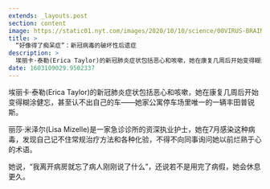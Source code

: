```yaml
--- 
extends: _layouts.post 
section: content 
image: https://static01.nyt.com/images/2020/10/10/science/00VIRUS-BRAINFOG01/00VIRUS-BRAINFOG01-videoLarge-v2.jpg 
title: > 
  “好像得了痴呆症”：新冠病毒的破坏性后遗症 
description: > 
  埃丽卡·泰勒(Erica Taylor)的新冠肺炎症状包括恶心和咳嗽，她在康复几周后开始变得糊涂健忘，甚至认不出自己的车——她家公寓停车场里唯一的一辆丰田普锐斯。丽莎·米泽尔(Lisa Mizelle)是一家急诊诊所的资深执业护士，她在7月感染这种病毒，发现自己记不住常规治疗方法和各种化验，不得不向同事询问她以前烂熟于心的术语。她说，“我离开病房就忘了病人刚刚说了什么”，还说若不是用完了病假，她会休息更久。 
date: 1603109029.9502337 
--- 
```

<div><p class="article-paragraph">&#22467;&#20029;&#21345;&#183;&#27888;&#21202;(Erica Taylor)&#30340;&#26032;&#20896;&#32954;&#28814;&#30151;&#29366;&#21253;&#25324;&#24694;&#24515;&#21644;&#21683;&#22013;&#65292;&#22905;&#22312;&#24247;&#22797;&#20960;&#21608;&#21518;&#24320;&#22987;&#21464;&#24471;&#31946;&#28034;&#20581;&#24536;&#65292;&#29978;&#33267;&#35748;&#19981;&#20986;&#33258;&#24049;&#30340;&#36710;&#8212;&#8212;&#22905;&#23478;&#20844;&#23507;&#20572;&#36710;&#22330;&#37324;&#21807;&#19968;&#30340;&#19968;&#36742;&#20016;&#30000;&#26222;&#38160;&#26031;&#12290;</p><p class="article-paragraph">&#20029;&#33678;&#183;&#31859;&#27901;&#23572;(Lisa Mizelle)&#26159;&#19968;&#23478;&#24613;&#35786;&#35786;&#25152;&#30340;&#36164;&#28145;&#25191;&#19994;&#25252;&#22763;&#65292;&#22905;&#22312;7&#26376;&#24863;&#26579;&#36825;&#31181;&#30149;&#27602;&#65292;&#21457;&#29616;&#33258;&#24049;&#35760;&#19981;&#20303;&#24120;&#35268;&#27835;&#30103;&#26041;&#27861;&#21644;&#21508;&#31181;&#21270;&#39564;&#65292;&#19981;&#24471;&#19981;&#21521;&#21516;&#20107;&#35810;&#38382;&#22905;&#20197;&#21069;&#28866;&#29087;&#20110;&#24515;&#30340;&#26415;&#35821;&#12290;</p><p class="article-paragraph">&#22905;&#35828;&#65292;&#8220;&#25105;&#31163;&#24320;&#30149;&#25151;&#23601;&#24536;&#20102;&#30149;&#20154;&#21018;&#21018;&#35828;&#20102;&#20160;&#20040;&#8221;&#65292;&#36824;&#35828;&#33509;&#19981;&#26159;&#29992;&#23436;&#20102;&#30149;&#20551;&#65292;&#22905;&#20250;&#20241;&#24687;&#26356;&#20037;&#12290;</p></div>